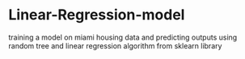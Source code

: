 # Linear-Regression-model
training a model on miami housing data and predicting outputs using random tree and linear regression algorithm from sklearn library
